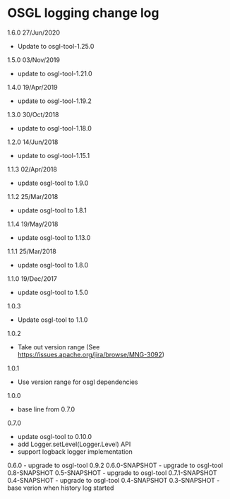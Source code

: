 # OSGL logging change log

1.6.0 27/Jun/2020
* Update to osgl-tool-1.25.0

1.5.0 03/Nov/2019
* update to osgl-tool-1.21.0

1.4.0 19/Apr/2019
* update to osgl-tool-1.19.2

1.3.0 30/Oct/2018
* update to osgl-tool-1.18.0

1.2.0 14/Jun/2018
* update to osgl-tool-1.15.1

1.1.3 02/Apr/2018
* update osgl-tool to 1.9.0

1.1.2 25/Mar/2018
* update osgl-tool to 1.8.1

1.1.4 19/May/2018
* update osgl-tool to 1.13.0

1.1.1 25/Mar/2018
* update osgl-tool to 1.8.0

1.1.0 19/Dec/2017
* update osgl-tool to 1.5.0

1.0.3
- Update osgl-tool to 1.1.0

1.0.2
- Take out version range (See https://issues.apache.org/jira/browse/MNG-3092)

1.0.1
- Use version range for osgl dependencies

1.0.0
- base line from 0.7.0

0.7.0
- update osgl-tool to 0.10.0
- add Logger.setLevel(Logger.Level) API
- support logback logger implementation

0.6.0 - upgrade to osgl-tool 0.9.2
0.6.0-SNAPSHOT - upgrade to osgl-tool 0.8-SNAPSHOT
0.5-SNAPSHOT - upgrade to osgl-tool 0.7.1-SNAPSHOT
0.4-SNAPSHOT - upgrade to osgl-tool 0.4-SNAPSHOT
0.3-SNAPSHOT - base verion when history log started
